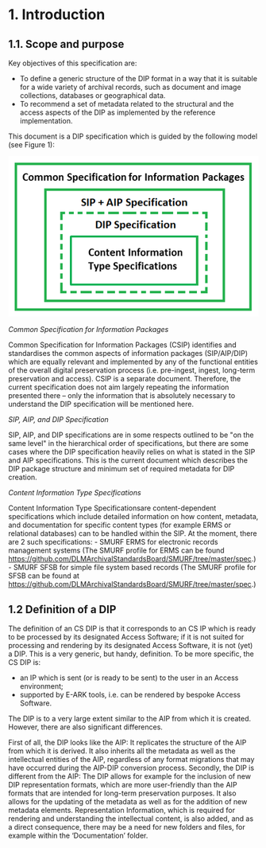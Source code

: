 # 1. Introduction


## 1.1. Scope and purpose

Key objectives of this specification are:

- To define a generic structure of the DIP format in a way that it is suitable for a wide variety of archival records, such as document and image collections, databases or geographical data.
- To recommend a set of metadata related to the structural and the access aspects of the DIP as implemented by the reference implementation.


This document is a DIP specification which is guided by the following model (see Figure 1):

![Figure 1](image1.png)


_Common Specification for Information Packages_

Common Specification for Information Packages (CSIP) identifies and standardises the common aspects of information packages (SIP/AIP/DIP) which are equally relevant and implemented by any of the functional entities of the overall digital preservation process (i.e. pre-ingest, ingest, long-term preservation and access). 
CSIP is a separate document. Therefore, the current specification does not aim largely repeating the information presented there – only the information that is absolutely necessary to understand the DIP specification will be mentioned here. 

_SIP, AIP, and DIP Specification_

SIP, AIP, and DIP specifications are in some respects outlined to be "on the same level" in the hierarchical order of specifications,
but there are some cases where the DIP specification heavily relies on what is stated in the SIP and AIP specifications.
This is the current document which describes the DIP package structure and minimum set of required metadata for DIP creation.

_Content Information Type Specifications_

Content Information Type Specificationsare content-dependent specifications which include detailed information on how content, metadata, and documentation for specific content types (for example ERMS or relational databases) can to be handled within the SIP. At the moment, there are 2 such specifications:
	- SMURF ERMS for electronic records management systems (The SMURF profile for ERMS can be found https://github.com/DLMArchivalStandardsBoard/SMURF/tree/master/spec.) 
	- SMURF SFSB for simple file system based records (The SMURF profile for SFSB can be found at https://github.com/DLMArchivalStandardsBoard/SMURF/tree/master/spec.) 

## 1.2 Definition of a DIP
The definition of an CS DIP is that it corresponds to an CS IP which is ready to be processed by its designated Access Software; if it is not suited for processing and rendering by its designated Access Software, it is not (yet) a DIP. 
This is a very generic, but handy, definition. To be more specific, the CS DIP is: 

- an IP which is sent (or is ready to be sent) to the user in an Access environment; 
- supported by E-ARK tools, i.e. can be rendered by bespoke Access Software.

The DIP is to a very large extent similar to the AIP from which it is created. However, there are also significant differences.

First of all, the DIP looks like the AIP: It replicates the structure of the AIP from which it is derived. It also inherits all the metadata as well as the intellectual entities of the AIP, regardless of any format migrations that may have occurred during the AIP-DIP conversion process.
Secondly, the DIP is different from the AIP: The DIP allows for example for the inclusion of new DIP representation formats, which are more user-friendly than the AIP formats that are intended for long-term preservation purposes. It also allows for the updating of the metadata as well as for the addition of new metadata elements. Representation Information, which is required for rendering and understanding the intellectual content, is also added, and as a direct consequence, there may be a need for new folders and files, for example within the ‘Documentation’ folder.



